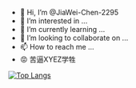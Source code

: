 - 👋 Hi, I’m @JiaWei-Chen-2295
- 👀 I’m interested in ...
- 🌱 I’m currently learning ...
- 💞️ I’m looking to collaborate on ...
- 📫 How to reach me ...
- 😡 苦逼XYEZ学牲
<!---
JiaWei-Chen-2295/JiaWei-Chen-2295 is a ✨ special ✨ repository because its `README.md` (this file) appears on your GitHub profile.
You can click the Preview link to take a look at your changes.
--->

[![Top Langs](https://github-readme-stats.vercel.app/api/top-langs/?username=JiaWei-Chen-2295)](https://github.com/anuraghazra/github-readme-stats)
